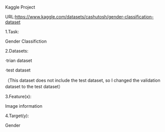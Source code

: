Kaggle Project

URL:https://www.kaggle.com/datasets/cashutosh/gender-classification-dataset


1.Task:

Gender Classifiction


2.Datasets:

·trian dataset

·test  dataset

（This dataset does not include the test dataset, so I changed the validation dataset to the test dataset）


3.Feature(x):

Image information


4.Target(y):

Gender










